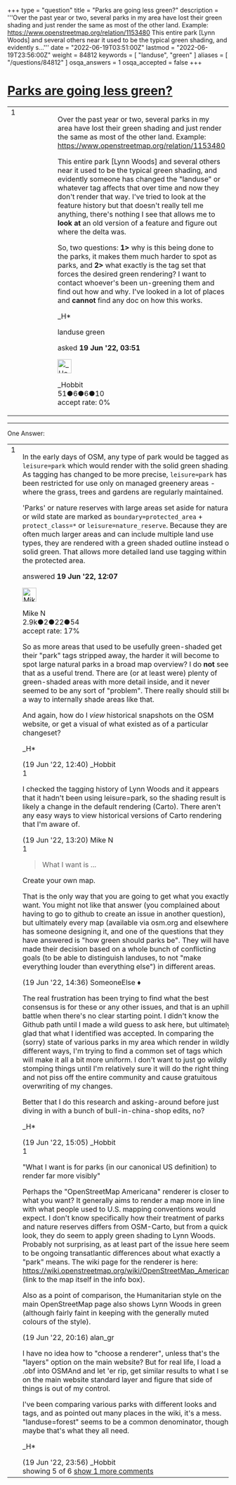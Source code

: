 +++
type = "question"
title = "Parks are going less green?"
description = '''Over the past year or two, several parks in my area have lost their green shading and just render the same as most of the other land. Example: https://www.openstreetmap.org/relation/1153480 This entire park [Lynn Woods] and several others near it used to be the typical green shading, and evidently s...'''
date = "2022-06-19T03:51:00Z"
lastmod = "2022-06-19T23:56:00Z"
weight = 84812
keywords = [ "landuse", "green" ]
aliases = [ "/questions/84812" ]
osqa_answers = 1
osqa_accepted = false
+++

<div class="headNormal">

# [Parks are going less green?](/questions/84812/parks-are-going-less-green)

</div>

<div id="main-body">

<div id="askform">

<table id="question-table" style="width:100%;">
<colgroup>
<col style="width: 50%" />
<col style="width: 50%" />
</colgroup>
<tbody>
<tr>
<td style="width: 30px; vertical-align: top"><div class="vote-buttons">
<span id="post-84812-upvote" class="ajax-command post-vote up" rel="nofollow" title="I like this post (click again to cancel)"> </span>
<div id="post-84812-score" class="post-score" title="current number of votes">
1
</div>
<span id="post-84812-downvote" class="ajax-command post-vote down" rel="nofollow" title="I dont like this post (click again to cancel)"> </span> <span id="favorite-mark" class="ajax-command favorite-mark" rel="nofollow" title="mark/unmark this question as favorite (click again to cancel)"> </span>
<div id="favorite-count" class="favorite-count">
&#10;</div>
</div></td>
<td><div id="item-right">
<div class="question-body">
<p>Over the past year or two, several parks in my area have lost their green shading and just render the same as most of the other land. Example: <a href="https://www.openstreetmap.org/relation/1153480">https://www.openstreetmap.org/relation/1153480</a></p>
<p>This entire park [Lynn Woods] and several others near it used to be the typical green shading, and evidently someone has changed the "landuse" or whatever tag affects that over time and now they don't render that way. I've tried to look at the feature history but that doesn't really tell me anything, there's nothing I see that allows me to <strong>look at</strong> an old version of a feature and figure out where the delta was.</p>
<p>So, two questions: <strong>1&gt;</strong> why is this being done to the parks, it makes them much harder to spot as parks, and <strong>2&gt;</strong> what exactly is the tag set that forces the desired green rendering? I want to contact whoever's been un-greening them and find out how and why. I've looked in a lot of places and <strong>cannot</strong> find any doc on how this works.</p>
<p>_H*</p>
</div>
<div id="question-tags" class="tags-container tags">
<span class="post-tag tag-link-landuse" rel="tag" title="see questions tagged &#39;landuse&#39;">landuse</span> <span class="post-tag tag-link-green" rel="tag" title="see questions tagged &#39;green&#39;">green</span>
</div>
<div id="question-controls" class="post-controls">
&#10;</div>
<div class="post-update-info-container">
<div class="post-update-info post-update-info-user">
<p>asked <strong>19 Jun '22, 03:51</strong></p>
<img src="https://secure.gravatar.com/avatar/3031665c506b04f416a1af103cf8cf6e?s=32&amp;d=identicon&amp;r=g" class="gravatar" width="32" height="32" alt="_Hobbit&#39;s gravatar image" />
<p><span>_Hobbit</span><br />
<span class="score" title="51 reputation points">51</span><span title="6 badges"><span class="badge1">●</span><span class="badgecount">6</span></span><span title="6 badges"><span class="silver">●</span><span class="badgecount">6</span></span><span title="10 badges"><span class="bronze">●</span><span class="badgecount">10</span></span><br />
<span class="accept_rate" title="Rate of the user&#39;s accepted answers">accept rate:</span> <span title="_Hobbit has no accepted answers">0%</span></p>
</div>
</div>
<div id="comments-container-84812" class="comments-container">
&#10;</div>
<div id="comment-tools-84812" class="comment-tools">
&#10;</div>
<div class="clear">
&#10;</div>
<div id="comment-84812-form-container" class="comment-form-container">
&#10;</div>
<div class="clear">
&#10;</div>
</div></td>
</tr>
</tbody>
</table>

------------------------------------------------------------------------

<div class="tabBar">

<span id="sort-top"></span>

<div class="headQuestions">

One Answer:

</div>

</div>

<span id="84816"></span>

<div id="answer-container-84816" class="answer">

<table style="width:100%;">
<colgroup>
<col style="width: 50%" />
<col style="width: 50%" />
</colgroup>
<tbody>
<tr>
<td style="width: 30px; vertical-align: top"><div class="vote-buttons">
<span id="post-84816-upvote" class="ajax-command post-vote up" rel="nofollow" title="I like this post (click again to cancel)"> </span>
<div id="post-84816-score" class="post-score" title="current number of votes">
1
</div>
<span id="post-84816-downvote" class="ajax-command post-vote down" rel="nofollow" title="I dont like this post (click again to cancel)"> </span>
</div></td>
<td><div class="item-right">
<div class="answer-body">
<p>In the early days of OSM, any type of park would be tagged as <code>leisure=park</code> which would render with the solid green shading. As tagging has changed to be more precise, <code>leisure=park</code> has been restricted for use only on managed greenery areas - where the grass, trees and gardens are regularly maintained.</p>
<p>'Parks' or nature reserves with large areas set aside for natural or wild state are marked as <code>boundary=protected_area</code> + <code>protect_class=*</code> or <code>leisure=nature_reserve</code>. Because they are often much larger areas and can include multiple land use types, they are rendered with a green shaded outline instead of solid green. That allows more detailed land use tagging within the protected area.</p>
</div>
<div class="answer-controls post-controls">
&#10;</div>
<div class="post-update-info-container">
<div class="post-update-info post-update-info-user">
<p>answered <strong>19 Jun '22, 12:07</strong></p>
<img src="https://secure.gravatar.com/avatar/1dd5f61a81b99dd54ec6f33d96aa38b2?s=32&amp;d=identicon&amp;r=g" class="gravatar" width="32" height="32" alt="Mike%20N&#39;s gravatar image" />
<p><span>Mike N</span><br />
<span class="score" title="2926 reputation points"><span>2.9k</span></span><span title="2 badges"><span class="badge1">●</span><span class="badgecount">2</span></span><span title="22 badges"><span class="silver">●</span><span class="badgecount">22</span></span><span title="54 badges"><span class="bronze">●</span><span class="badgecount">54</span></span><br />
<span class="accept_rate" title="Rate of the user&#39;s accepted answers">accept rate:</span> <span title="Mike N has 16 accepted answers">17%</span></p>
</div>
</div>
<div id="comments-container-84816" class="comments-container">
<span id="84817"></span>
<div id="comment-84817" class="comment">
<div id="post-84817-score" class="comment-score">
&#10;</div>
<div class="comment-text">
<p>So as more areas that used to be usefully green-shaded get their "park" tags stripped away, the harder it will become to spot large natural parks in a broad map overview? I do <strong>not</strong> see that as a useful trend. There are (or at least were) plenty of green-shaded areas with more detail inside, and it never seemed to be any sort of "problem". There really should still be a way to internally shade areas like that.</p>
<p>And again, how do I <em>view</em> historical snapshots on the OSM website, or get a visual of what existed as of a particular changeset?</p>
<p>_H*</p>
</div>
<div id="comment-84817-info" class="comment-info">
<span class="comment-age">(19 Jun '22, 12:40)</span> <span class="comment-user userinfo">_Hobbit</span>
</div>
</div>
<span id="84819"></span>
<div id="comment-84819" class="comment">
<div id="post-84819-score" class="comment-score">
1
</div>
<div class="comment-text">
<p>I checked the tagging history of Lynn Woods and it appears that it hadn't been using leisure=park, so the shading result is likely a change in the default rendering (Carto). There aren't any easy ways to view historical versions of Carto rendering that I'm aware of.</p>
</div>
<div id="comment-84819-info" class="comment-info">
<span class="comment-age">(19 Jun '22, 13:20)</span> <span class="comment-user userinfo">Mike N</span>
</div>
</div>
<span id="84821"></span>
<div id="comment-84821" class="comment">
<div id="post-84821-score" class="comment-score">
1
</div>
<div class="comment-text">
<blockquote>
<p>What I want is ...</p>
</blockquote>
<p>Create your own map.</p>
<p>That is the only way that you are going to get what you exactly want. You might not like that answer (you complained about having to go to github to create an issue in another question), but ultimately every map (available via osm.org and elsewhere) has someone designing it, and one of the questions that they have answered is "how green should parks be". They will have made their decision based on a whole bunch of conflicting goals (to be able to distinguish landuses, to not "make everything louder than everything else") in different areas.</p>
</div>
<div id="comment-84821-info" class="comment-info">
<span class="comment-age">(19 Jun '22, 14:36)</span> <span class="comment-user userinfo">SomeoneElse ♦</span>
</div>
</div>
<span id="84822"></span>
<div id="comment-84822" class="comment">
<div id="post-84822-score" class="comment-score">
&#10;</div>
<div class="comment-text">
<p>The real frustration has been trying to find what the best consensus is for these or any other issues, and that is an uphill battle when there's no clear starting point. I didn't know the Github path until I made a wild guess to ask here, but ultimately glad that what I identified was accepted. In comparing the (sorry) state of various parks in my area which render in wildly different ways, I'm trying to find a common set of tags which will make it all a bit more uniform. I don't want to just go wildly stomping things until I'm relatively sure it will do the right thing and not piss off the entire community and cause gratuitous overwriting of my changes.</p>
<p>Better that I do this research and asking-around before just diving in with a bunch of bull-in-china-shop edits, no?</p>
<p>_H*</p>
</div>
<div id="comment-84822-info" class="comment-info">
<span class="comment-age">(19 Jun '22, 15:05)</span> <span class="comment-user userinfo">_Hobbit</span>
</div>
</div>
<span id="84826"></span>
<div id="comment-84826" class="comment">
<div id="post-84826-score" class="comment-score">
1
</div>
<div class="comment-text">
<p>"What I want is for parks (in our canonical US definition) to render far more visibly"</p>
<p>Perhaps the "OpenStreetMap Americana" renderer is closer to what you want? It generally aims to render a map more in line with what people used to U.S. mapping conventions would expect. I don't know specifically how their treatment of parks and nature reserves differs from OSM-Carto, but from a quick look, they do seem to apply green shading to Lynn Woods. Probably not surprising, as at least part of the issue here seems to be ongoing transatlantic differences about what exactly a "park" means. The wiki page for the renderer is here: <a href="https://wiki.openstreetmap.org/wiki/OpenStreetMap_Americana">https://wiki.openstreetmap.org/wiki/OpenStreetMap_Americana</a> (link to the map itself in the info box).</p>
<p>Also as a point of comparison, the Humanitarian style on the main OpenStreetMap page also shows Lynn Woods in green (although fairly faint in keeping with the generally muted colours of the style).</p>
</div>
<div id="comment-84826-info" class="comment-info">
<span class="comment-age">(19 Jun '22, 20:16)</span> <span class="comment-user userinfo">alan_gr</span>
</div>
</div>
<span id="84828"></span>
<div id="comment-84828" class="comment not_top_scorer">
<div id="post-84828-score" class="comment-score">
&#10;</div>
<div class="comment-text">
<p>I have no idea how to "choose a renderer", unless that's the "layers" option on the main website? But for real life, I load a .obf into OSMAnd and let 'er rip, get similar results to what I see on the main website standard layer and figure that side of things is out of my control.</p>
<p>I've been comparing various parks with different looks and tags, and as pointed out many places in the wiki, it's a mess. "landuse=forest" seems to be a common denominator, though, maybe that's what they all need.</p>
<p>_H*</p>
</div>
<div id="comment-84828-info" class="comment-info">
<span class="comment-age">(19 Jun '22, 23:56)</span> <span class="comment-user userinfo">_Hobbit</span>
</div>
</div>
</div>
<div id="comment-tools-84816" class="comment-tools">
<span class="comments-showing"> showing 5 of 6 </span> <a href="#" class="show-all-comments-link">show 1 more comments</a>
</div>
<div class="clear">
&#10;</div>
<div id="comment-84816-form-container" class="comment-form-container">
&#10;</div>
<div class="clear">
&#10;</div>
</div></td>
</tr>
</tbody>
</table>

</div>

<div class="paginator-container-left">

</div>

</div>

</div>

